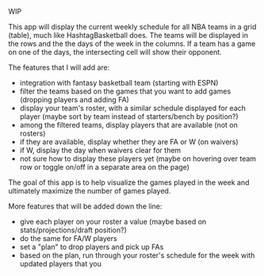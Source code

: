 WIP  
  
This app will display the current weekly schedule for all NBA teams in a grid (table), much like HashtagBasketball does. The teams will be displayed in the rows and the the days of the week in the columns. If a team has a game on one of the days, the intersecting cell will show their opponent. 
  
  
The features that I will add are:  
- integration with fantasy basketball team (starting with ESPN)  
- filter the teams based on the games that you want to add games (dropping players and adding FA)
- display your team's roster, with a similar schedule displayed for each player (maybe sort by team instead of starters/bench by position?)
- among the filtered teams, display players that are available (not on rosters)
- if they are available, display whether they are FA or W (on waivers)
- if W, display the day when waivers clear for them
- not sure how to display these players yet (maybe on hovering over team row or toggle on/off in a separate area on the page)
  
  
The goal of this app is to help visualize the games played in the week and ultimately maximize the number of games played. 


More features that will be added down the line:  
- give each player on your roster a value (maybe based on stats/projections/draft position?) 
- do the same for FA/W players  
- set a "plan" to drop players and pick up FAs
- based on the plan, run through your roster's schedule for the week with updated players that you 